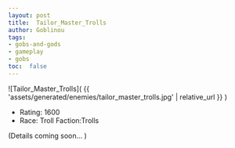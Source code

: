 ```yaml
---
layout: post
title:  Tailor_Master_Trolls
author: Goblinou
tags:
- gobs-and-gods
- gameplay
- gobs
toc:  false
---
```


![Tailor_Master_Trolls]( {{ 'assets/generated/enemies/tailor_master_trolls.jpg' | relative_url }} )
- Rating: 1600
- Race: Troll  Faction:Trolls

(Details coming soon... )